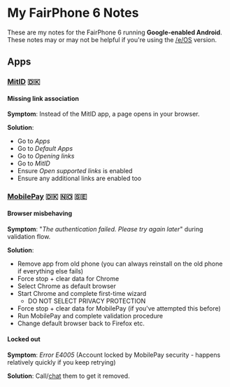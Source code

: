 # My FairPhone 6 Notes

These are my notes for the FairPhone 6 running **Google-enabled Android**. These notes may or may not be helpful if you're using the [/e/OS](https://e.foundation/e-os/) version.

## Apps

### [MitID](https://play.google.com/store/apps/details?id=dk.mitid.app.android) 🇩🇰

#### Missing link association

**Symptom**: Instead of the MitID app, a page opens in your browser.

**Solution**:

* Go to *Apps*
* Go to *Default Apps*
* Go to *Opening links*
* Go to *MitID*
* Ensure *Open supported links* is enabled
* Ensure any additional links are enabled too

### [MobilePay](https://play.google.com/store/apps/details?id=dk.danskebank.mobilepay) 🇩🇰 🇳🇴 🇸🇪

#### Browser misbehaving

**Symptom**: "*The authentication failed. Please try again later*" during validation flow.

**Solution**:

* Remove app from old phone (you can always reinstall on the old phone if everything else fails)
* Force stop + clear data for Chrome
* Select Chrome as default browser
* Start Chrome and complete first-time wizard
  * DO NOT SELECT PRIVACY PROTECTION
* Force stop + clear data for MobilePay (if you've attempted this before)
* Run MobilePay and complete validation procedure
* Change default browser back to Firefox etc.

#### Locked out

**Symptom**: *Error E4005* (Account locked by MobilePay security - happens relatively quickly if you keep retrying)

**Solution**: Call/[chat](https://mobilepay.dk/) them to get it removed.
